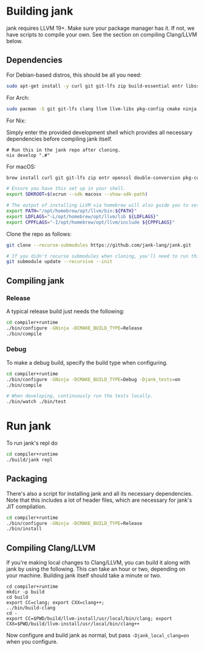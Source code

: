 # Building jank
jank requires LLVM 19+. Make sure your package manager has it. If not, we have
scripts to compile your own. See the section on compiling Clang/LLVM below.

## Dependencies
For Debian-based distros, this should be all you need:

```bash
sudo apt-get install -y curl git git-lfs zip build-essential entr libssl-dev libdouble-conversion-dev pkg-config ninja-build cmake zlib1g-dev libffi-dev clang libclang-dev llvm llvm-dev libzip-dev libbz2-dev doctest-dev libboost-all-dev gcc g++ libgc-dev
```

For Arch:

```bash
sudo pacman -S git git-lfs clang llvm llvm-libs pkg-config cmake ninja make python3 libffi entr doctest boost libzip lbzip2 gc
```

For Nix:

Simply enter the provided development shell which provides all necessary dependencies before compiling jank itself.

```
# Run this in the jank repo after cloning.
nix develop ".#"
```

For macOS:

```bash
brew install curl git git-lfs zip entr openssl double-conversion pkg-config ninja python cmake gnupg zlib doctest boost libzip lbzip2 llvm@19 bdw-gc

# Ensure you have this set up in your shell.
export SDKROOT=$(xcrun --sdk macosx --show-sdk-path)

# The output of installing LLVM via homebrew will also guide you to set this up:
export PATH="/opt/homebrew/opt/llvm/bin:${PATH}"
export LDFLAGS="-L/opt/homebrew/opt/llvm/lib ${LDFLAGS}"
export CPPFLAGS="-I/opt/homebrew/opt/llvm/include ${CPPFLAGS}"
```

Clone the repo as follows:

```bash
git clone --recurse-submodules https://github.com/jank-lang/jank.git

# If you didn't recurse submodules when cloning, you'll need to run this.
git submodule update --recursive --init
```

## Compiling jank
### Release
A typical release build just needs the following:

```bash
cd compiler+runtime
./bin/configure -GNinja -DCMAKE_BUILD_TYPE=Release
./bin/compile
```

### Debug
To make a debug build, specify the build type when configuring.

```bash
cd compiler+runtime
./bin/configure -GNinja -DCMAKE_BUILD_TYPE=Debug -Djank_tests=on
./bin/compile

# When developing, continuously run the tests locally.
./bin/watch ./bin/test
```

# Run jank
To run jank's repl do
```bash
cd compiler+runtime
./build/jank repl
```

## Packaging
There's also a script for installing jank and all its necessary dependencies.
Note that this includes a lot of header files, which are necessary for jank's
JIT compilation.

```bash
cd compiler+runtime
./bin/configure -GNinja -DCMAKE_BUILD_TYPE=Release
./bin/install
```

## Compiling Clang/LLVM
If you're making local changes to Clang/LLVM, you can build it along with jank
by using the following. This can take an hour or two,
depending on your machine. Building jank itself should take a minute or two.

```
cd compiler+runtime
mkdir -p build
cd build
export CC=clang; export CXX=clang++;
../bin/build-clang
cd -
export CC=$PWD/build/llvm-install/usr/local/bin/clang; export CXX=$PWD/build/llvm-install/usr/local/bin/clang++
```

Now configure and build jank as normal, but pass `-Djank_local_clang=on` when you configure.
